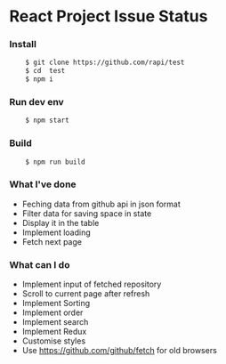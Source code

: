 # React Project Issue Status


### Install
```sh
    $ git clone https://github.com/rapi/test
    $ cd  test
    $ npm i
```
### Run dev env
```sh
    $ npm start
```
### Build
```sh
    $ npm run build
```

### What I've done
* Feching data from github api in json format
* Filter data for saving space in state
* Display it in the table
* Implement loading
* Fetch next page

### What can I do
* Implement input of fetched repository
* Scroll to current page after refresh
* Implement Sorting 
* Implement order 
* Implement search 
* Implement Redux 
* Customise styles
* Use https://github.com/github/fetch for old browsers